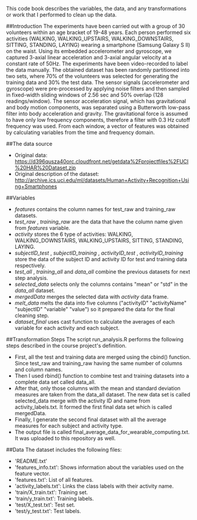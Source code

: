 This code book describes the variables, the data, and any transformations or work that I performed to clean up the data. 

##Introduction
The experiments have been carried out with a group of 30 volunteers within an age bracket of 19-48 years. Each person performed six activities (WALKING, WALKING_UPSTAIRS, WALKING_DOWNSTAIRS, SITTING, STANDING, LAYING) wearing a smartphone (Samsung Galaxy S II) on the waist. Using its embedded accelerometer and gyroscope, we captured 3-axial linear acceleration and 3-axial angular velocity at a constant rate of 50Hz. The experiments have been video-recorded to label the data manually. The obtained dataset has been randomly partitioned into two sets, where 70% of the volunteers was selected for generating the training data and 30% the test data.
The sensor signals (accelerometer and gyroscope) were pre-processed by applying noise filters and then sampled in fixed-width sliding windows of 2.56 sec and 50% overlap (128 readings/window). The sensor acceleration signal, which has gravitational and body motion components, was separated using a Butterworth low-pass filter into body acceleration and gravity. The gravitational force is assumed to have only low frequency components, therefore a filter with 0.3 Hz cutoff frequency was used. From each window, a vector of features was obtained by calculating variables from the time and frequency domain.

##The data source
* Original data: https://d396qusza40orc.cloudfront.net/getdata%2Fprojectfiles%2FUCI%20HAR%20Dataset.zip 
* Original description of the dataset: http://archive.ics.uci.edu/ml/datasets/Human+Activity+Recognition+Using+Smartphones


##Variables
* _features_  contains the column names for test_raw and training_raw datasets.
* _test_raw_ ,  _training_raw_  are the data that have the column name given from _features_ variable.  
* _activity_ stores the 6 type of activities: WALKING, WALKING_DOWNSTAIRS, WALKING_UPSTAIRS, SITTING, STANDING, LAYING.  
* _subjectID_test_  ,  _subjectID_training_ , _activityID_test_ , _activityID_training_ store the data of the subject ID and activity ID for test and training data respectively.
* _test_all_ ,  _training_all_  and  _data_all_  combine the previous datasets for next step analysis.
* _selected_data_ selects only the columns contains "mean" or "std" in the _data_all_ dataset.
* _mergedData_  merges the selected data with _activity_ data frame.
* _melt_data_ melts the data into five columns ("activityID"   "activityName" "subjectID"    "variable"     "value") so it prepared the data for the final cleaning step.
* _dataset_final_ uses cast function to calculate the averages of each variable for each activity and each subject.

##Transformation Steps
The script  run_analysis.R performs the following steps described in the course project's definition.
* First, all the test and training data are merged using the  cbind() function. Since test_raw and training_raw having the same number of columns and column names. 
* Then I used rbind() function to combine test and training datasets into a complete data set called data_all.
* After that, only those columns with the mean and standard deviation measures are taken from the data_all dataset. The new data set is called selected_data merge with the activity ID and name from activity_labels.txt. It formed the first final data set which is called mergedData.
* Finally, I generate the second final dataset with all the average measures for each subject and activity type. 
* The output file is called  final_average_data_for_wearable_computing.txt. It was uploaded to this repository as well.

##Data
The dataset includes the following files:
* 'README.txt'
* 'features_info.txt': Shows information about the variables used on the feature vector.
* 'features.txt': List of all features.
* 'activity_labels.txt': Links the class labels with their activity name.
* 'train/X_train.txt': Training set.
* 'train/y_train.txt': Training labels.
* 'test/X_test.txt': Test set.
* 'test/y_test.txt': Test labels.


